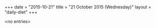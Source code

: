 +++
date = "2015-10-21"
title = "21 October 2015 (Wednesday)"
layout = "daily-diet"
+++


\<no entries\>


